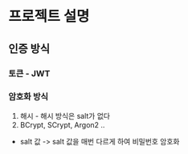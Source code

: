 # 프로젝트 설명

## 인증 방식

### 토큰 - JWT 

### 암호화 방식  

1. 해시 - 해시 방식은 salt가 없다 
2. BCrypt, SCrypt, Argon2 ..
- salt 값 -> salt 값을 매번 다르게 하여 비밀번호 암호화

